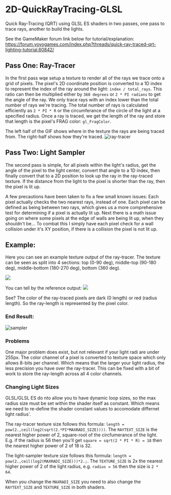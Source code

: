 # 2D-QuickRayTracing-GLSL
Quick Ray-Tracing (QRT) using GLSL ES shaders in two passes, one pass to trace rays, another to build the lights.

See the GameMaker forum link below for tutorial/explanation: https://forum.yoyogames.com/index.php?threads/quick-ray-traced-qrt-lighting-tutorial.60842/


## Pass One: Ray-Tracer
In the first pass wqe setup a texture to render all of the rays we trace onto a grid of pixels. The pixel's 2D coordinate position is converted to a 1D index to represent the index of the ray around the light: `index / total_rays`. This ratio can then be multiplied either by `360 degrees` or `2 * PI radians` to get the angle of the ray. We only trace rays with an index lower than the total number of rays we're tracing. The total number of rays is calculated efficiently as `2 * PI * R` or the circumferance of the circle of the light at a specified radius. Once a ray is traced, we get the length of the ray and store that length is the pixel's FRAG color: `gl_FragColor`.

The left half of the GIF shows where in the texture the rays are being traced from. The right-half shows how they're traced.
![ray-tracer](https://i.imgur.com/wax9ehy.gif)

## Pass Two: Light Sampler
The second pass is simple, for all pixels within the light's radius, get the angle of the pixel to the light center, convert that angle to a 1D index, then finally convert that to a 2D position to look up the ray in the ray-traced texture. If the distance from the light to the pixel is shorter than the ray, then the pixel is lit up.

A few precautions have been taken to fix a few small known issues: Each pixel actually checks the two nearest rays, instead of one. Each pixel can be defined as being between two rays, which gives us a more comprehensive test for determining if a pixel is actually lit up. Next there is a math issue going on where some pixels at the edge of walls are being lit up, when they shouldn't be... To combat this I simply have each pixel check for a wall collision under it's XY position, if there is a collision the pixel is not lit up.

## Example:
Here you can see an example texture output of the ray-tracer. The texture can be seen as split into 4 sections: top (0-90 deg), middle-top (90-180 deg), middle-bottom (180-270 deg), bottom (360 deg).

![](https://i.imgur.com/YmcUXdx.png)

You can tell by the reference output:
![](https://i.imgur.com/gYIS12D.png)

See? The color of the ray-traced pixels are dark (0 length) or red (radius length). So the ray-length is represented by the pixel color.

### End Result:
![sampler](https://i.imgur.com/dcEACfu.gif)

### Problems
One major problem does exist, but not relevant if your light radi are under 255px. The color channel of a pixel is converted to texture space which only allows 8-bits per channel. Which means that the larger your light radius, the less precision you have over the ray-tracer. This can be fixed with a bit of work to store the ray-length across all 4 color channels.

### Changing Light Sizes
GLSL/GLSL ES do nto allow you to have dynamic loop sizes, so the max radius size must be set within the shader itself as constant. Which means we need to re-define the shader constant values to accomodate differnet light radius'.

The ray-tracer texture size follows this formula: `length = pow(2.,ceil(log2(sqrt(2.*PI*MAXRADI_SIZE))))`. The `RAYTEXT_SIZE` is the nearest higher power of 2, square-root of the circfumerance of the light. E.g. if the radius is 56 then you'll get `square = sqrt(2 * PI * R) = 18` then the nearest higher power of 2 of 18 is 32.

The light-sampler texture size follows this formula: `length = pow(2.,ceil(log2(MAXRADI_SIZE)))*2.;`. The `TEXTURE_SIZE` is 2x the nearest higher power of 2 of the light radius, e.g. `radius = 56` then the size is `2 * 64`.

When you change the `MAXRADI_SIZE` you need to also change the `RAYTEXT_SIZE` and `TEXTURE_SIZE` in both shaders.
